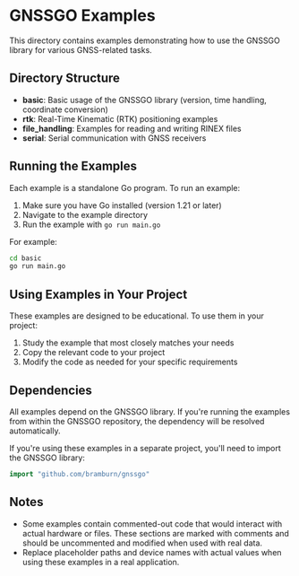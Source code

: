 # GNSSGO Examples

This directory contains examples demonstrating how to use the GNSSGO library for various GNSS-related tasks.

## Directory Structure

- **basic**: Basic usage of the GNSSGO library (version, time handling, coordinate conversion)
- **rtk**: Real-Time Kinematic (RTK) positioning examples
- **file_handling**: Examples for reading and writing RINEX files
- **serial**: Serial communication with GNSS receivers

## Running the Examples

Each example is a standalone Go program. To run an example:

1. Make sure you have Go installed (version 1.21 or later)
2. Navigate to the example directory
3. Run the example with `go run main.go`

For example:

```bash
cd basic
go run main.go
```

## Using Examples in Your Project

These examples are designed to be educational. To use them in your project:

1. Study the example that most closely matches your needs
2. Copy the relevant code to your project
3. Modify the code as needed for your specific requirements

## Dependencies

All examples depend on the GNSSGO library. If you're running the examples from within the GNSSGO repository, the dependency will be resolved automatically.

If you're using these examples in a separate project, you'll need to import the GNSSGO library:

```go
import "github.com/bramburn/gnssgo"
```

## Notes

- Some examples contain commented-out code that would interact with actual hardware or files. These sections are marked with comments and should be uncommented and modified when used with real data.
- Replace placeholder paths and device names with actual values when using these examples in a real application.
